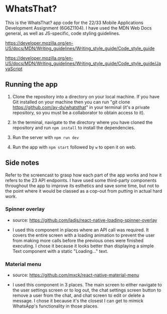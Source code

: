 # WhatsThat?
This is the WhatsThat? app code for the 22/33 Mobile Applications Development Assignment (6G6Z1104). I have used the MDN Web Docs general, as well as JS-specific, code styling guidelines.

https://developer.mozilla.org/en-US/docs/MDN/Writing_guidelines/Writing_style_guide/Code_style_guide

https://developer.mozilla.org/en-US/docs/MDN/Writing_guidelines/Writing_style_guide/Code_style_guide/JavaScript

## Running the app
1. Clone the repository into a directory on your local machine. If you have Git installed on your machine then you can run "git clone https://github.com/ay-dy/whatsthat" in your terminal (it's a private repository, so you must be a collaborator to obtain access to it).

2. In the terminal, navigate to the directory where you have cloned the repository and run `npm install` to install the dependencies.

3. Run the server with `npm run dev`

4. Run the app with `npm start` followed by `w` to open it on web.

## Side notes
Refer to the screencast to grasp how each part of the app works and how it refers to the 23 API endpoints.
I have used some third-party components throughout the app to improve its esthetics and save some time, but not to the point where it would be classed as a cop-out from putting in actual hard work.

### Spinner overlay
- source: https://github.com/ladjs/react-native-loading-spinner-overlay

- I used this component in places where an API call was required. It covers the entire screen with a loading animation to prevent the user from making more calls before the previous ones were finished executing. I chose it because it looks better than displaying a simple Text component with a static "Loading..." text.

### Material menu
- source: https://github.com/mxck/react-native-material-menu

- I used this component in 3 places. The main screen to either navigate to the user settings screen or to log out, the chat settings screen button to remove a user from the chat, and chat screen to edit or delete a message. I chose it because it's the closest I can get to mimick WhatsApp's functionality in those places.